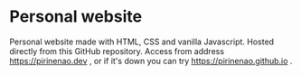 # Personal website

Personal website made with HTML, CSS and vanilla Javascript. Hosted directly from this GitHub repository.
Access from address https://pirinenao.dev , or if it's down you can try https://pirinenao.github.io .
